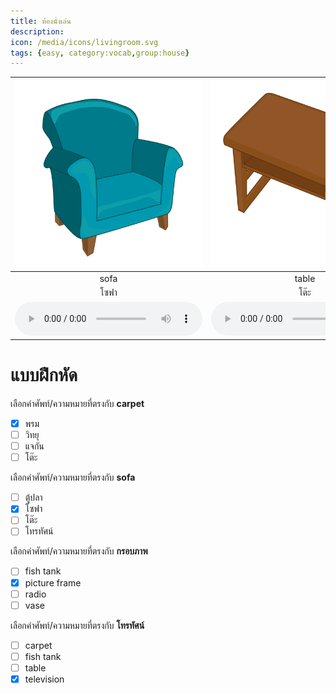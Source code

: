 ```yaml
---
title: ห้องนั่งเล่น
description: 
icon: /media/icons/livingroom.svg
tags: {easy, category:vocab,group:house}
---
```


<div class="carrousel">


|![](/media/img/livingroom/sofa.svg)|![](/media/img/livingroom/table.svg)|![](/media/img/livingroom/television.svg)|![](/media/img/livingroom/picture&#x20;frame.svg)|![](/media/img/livingroom/carpet.svg)|![](/media/img/livingroom/vase.svg)|![](/media/img/livingroom/radio.svg)|![](/media/img/livingroom/fish&#x20;tank.svg)|
| :----: | :----: | :----: | :----: | :----: | :----: | :----: | :----: |
|sofa|table|television|picture&#x20;frame|carpet|vase|radio|fish&#x20;tank|
|โซฟา|โต๊ะ|โทรทัศน์|กรอบภาพ|พรม|แจกัน|วิทยุ|ตู้ปลา|
|![](/media/audio/sofa.mp3)|![](/media/audio/table.mp3)|![](/media/audio/television.mp3)|![](/media/audio/picture&#x20;frame.mp3)|![](/media/audio/carpet.mp3)|![](/media/audio/vase.mp3)|![](/media/audio/radio.mp3)|![](/media/audio/fish&#x20;tank.mp3)|

</div>



# แบบฝึกหัด


 เลือกคำศัพท์/ความหมายที่ตรงกับ **carpet**
 - [x] พรม
 - [ ] วิทยุ
 - [ ] แจกัน
 - [ ] โต๊ะ

 เลือกคำศัพท์/ความหมายที่ตรงกับ **sofa**
 - [ ] ตู้ปลา
 - [x] โซฟา
 - [ ] โต๊ะ
 - [ ] โทรทัศน์

 เลือกคำศัพท์/ความหมายที่ตรงกับ **กรอบภาพ**
 - [ ] fish&#x20;tank
 - [x] picture&#x20;frame
 - [ ] radio
 - [ ] vase

 เลือกคำศัพท์/ความหมายที่ตรงกับ **โทรทัศน์**
 - [ ] carpet
 - [ ] fish&#x20;tank
 - [ ] table
 - [x] television
